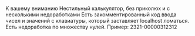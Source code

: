 К вашему вниманию Нестильный калькулятор, без приколюх и с несколькими недоработками
Есть закомментированный код ввода чисел и значений с клавиатуры, который заставляет localhost ломаться.
Есть недоработка по множеству нулей. Пример: 2321-00000312312
